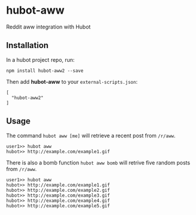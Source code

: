 # hubot-aww

Reddit aww integration with Hubot

## Installation

In a hubot project repo, run:

```
npm install hubot-aww2 --save
```

Then add **hubot-aww** to your `external-scripts.json`:

```
[
  "hubot-aww2"
]
```

## Usage

The command `hubot aww [me]` will retrieve a recent post from `/r/aww`.

```
user1>> hubot aww
hubot>> http://example.com/example1.gif
```

There is also a bomb function `hubot aww bomb` will retrive five random
posts from `/r/aww`.

```
user1>> hubot aww
hubot>> http://example.com/example1.gif
hubot>> http://example.com/example2.gif
hubot>> http://example.com/example3.gif
hubot>> http://example.com/example4.gif
hubot>> http://example.com/example5.gif
```


